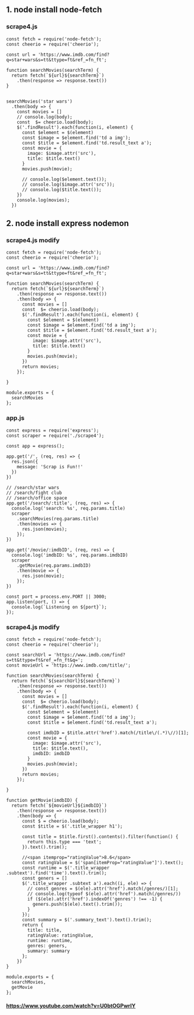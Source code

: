 ## 1. node install node-fetch 


### scrape4.js

    const fetch = require('node-fetch');
    const cheerio = require('cheerio');

    const url = 'https://www.imdb.com/find?q=star+wars&s=tt&ttype=ft&ref_=fn_ft';

    function searchMovies(searchTerm) {
      return fetch(`${url}${searchTerm}`)
        .then(response => response.text())
    }


    searchMovies('star wars')
      .then(body => {
        const movies = []
        // console.log(body);
        const  $= cheerio.load(body);
        $('.findResult').each(function(i, element) {
          const $element = $(element)
          const $image = $element.find('td a img');
          const $title = $element.find('td.result_text a');
          const movie = {
            image: $image.attr('src'),
            title: $title.text()
          }
          movies.push(movie);

          // console.log($element.text());
          // console.log($image.attr('src'));
          // console.log($title.text());
        })
        console.log(movies);
      })

## 2. node install express nodemon

### scrape4.js modify

    const fetch = require('node-fetch');
    const cheerio = require('cheerio');

    const url = 'https://www.imdb.com/find?q=star+wars&s=tt&ttype=ft&ref_=fn_ft';

    function searchMovies(searchTerm) {
      return fetch(`${url}${searchTerm}`)
        .then(response => response.text())
        .then(body => {
          const movies = []
          const  $= cheerio.load(body);
          $('.findResult').each(function(i, element) {
            const $element = $(element)
            const $image = $element.find('td a img');
            const $title = $element.find('td.result_text a');
            const movie = {
              image: $image.attr('src'),
              title: $title.text()
            }
            movies.push(movie);
          })
          return movies;
        });

    }

    module.exports = {
      searchMovies
    };
    
### app.js

    const express = require('express');
    const scraper = require('./scrape4');

    const app = express();

    app.get('/', (req, res) => {
      res.json({
        message: 'Scrap is Fun!!'
      })
    })

    // /search/star wars
    // /search/fight club
    // /search/office space
    app.get('/search/:title', (req, res) => {
      console.log('search: %s', req.params.title)
      scraper
        .searchMovies(req.params.title)
        .then(movies => {
          res.json(movies);
        });
    })

    app.get('/movie/:imdbID', (req, res) => {
      console.log('imdbID: %s', req.params.imdbID)
      scraper
        .getMovie(req.params.imdbID)
        .then(movie => {
          res.json(movie);
        });
    })

    const port = process.env.PORT || 3000;
    app.listen(port, () => {
      console.log(`Listening on ${port}`);
    });


### scrape4.js modify
    
    const fetch = require('node-fetch');
    const cheerio = require('cheerio');

    const searchUrl = 'https://www.imdb.com/find?s=tt&ttype=ft&ref_=fn_ft&q=';
    const movieUrl = 'https://www.imdb.com/title/';

    function searchMovies(searchTerm) {
      return fetch(`${searchUrl}${searchTerm}`)
        .then(response => response.text())
        .then(body => {
          const movies = []
          const  $= cheerio.load(body);
          $('.findResult').each(function(i, element) {
            const $element = $(element)
            const $image = $element.find('td a img');
            const $title = $element.find('td.result_text a');

            const imdbID = $title.attr('href').match(/title\/(.*)\//)[1];
            const movie = {
              image: $image.attr('src'),
              title: $title.text(),
              imdbID: imdbID
            }
            movies.push(movie);
          })
          return movies;
        });

    }

    function getMovie(imdbID) {
      return fetch(`${movieUrl}${imdbID}`)
        .then(response => response.text())
        .then(body => {
          const $ = cheerio.load(body);
          const $title = $('.title_wrapper h1');

          const title = $title.first().contents().filter(function() {
            return this.type === 'text';
          }).text().trim();

          //<span itemprop="ratingValue">8.6</span>
          const ratingValue = $('span[itemProp="ratingValue"]').text();
          const runtime = $('.title_wrapper .subtext').find('time').text().trim();
          const geners = []
          $('.title_wrapper .subtext a').each((i, ele) => {
            // const genres = $(ele).attr('href').match(/genres/)[1];
            // console.log(typeof $(ele).attr('href').match(/genres/))
            if ($(ele).attr('href').indexOf('genres') !== -1) {
              geners.push($(ele).text().trim());
            }
          });
          const summary = $('.summary_text').text().trim();
          return {
            title: title,
            ratingValue: ratingValue,
            runtime: runtime,
            genres: geners,
            summary: summary
          };
        })
    }

    module.exports = {
      searchMovies,
      getMovie
    };


 #### https://www.youtube.com/watch?v=U0btOGPwrIY
